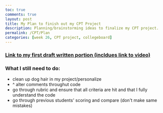 ```yaml
---
toc: true
comments: true
layout: post
title: My Plan to finish out my CPT Project
description: Planning/brainstorming ideas to finalize my CPT project.
permalink: /CPT/Plan
categories: [week 26, CPT project, collegeboard]
---
```


### [Link to my first draft written portion (incldues link to video)](https://alexac54767.github.io/Alexa-Fastpage/project/CPTwriteup)

### What I still need to do:
- clean up dog hair in my project/personalize
- ^ alter comments throughut code
- go through rubric and ensure that all criteria are hit and that I fully understand the code
- go through previous students' scoring and compare (don't make same mistakes)